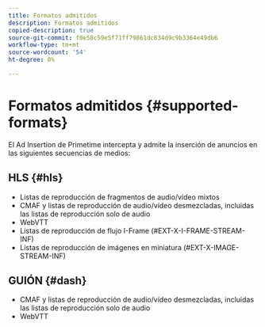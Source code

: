 ```yaml
---
title: Formatos admitidos
description: Formatos admitidos
copied-description: true
source-git-commit: f0e58c59e5f71ff79861dc634d9c9b3364e49db6
workflow-type: tm+mt
source-wordcount: '54'
ht-degree: 0%

---
```



# Formatos admitidos {#supported-formats}

El Ad Insertion de Primetime intercepta y admite la inserción de anuncios en las siguientes secuencias de medios:

## HLS {#hls}

- Listas de reproducción de fragmentos de audio/vídeo mixtos
- CMAF y listas de reproducción de audio/vídeo desmezcladas, incluidas las listas de reproducción solo de audio
- WebVTT
- Listas de reproducción de flujo I-Frame (#EXT-X-I-FRAME-STREAM-INF)
- Listas de reproducción de imágenes en miniatura (#EXT-X-IMAGE-STREAM-INF)

## GUIÓN {#dash}

- CMAF y listas de reproducción de audio/vídeo desmezcladas, incluidas las listas de reproducción solo de audio
- WebVTT
